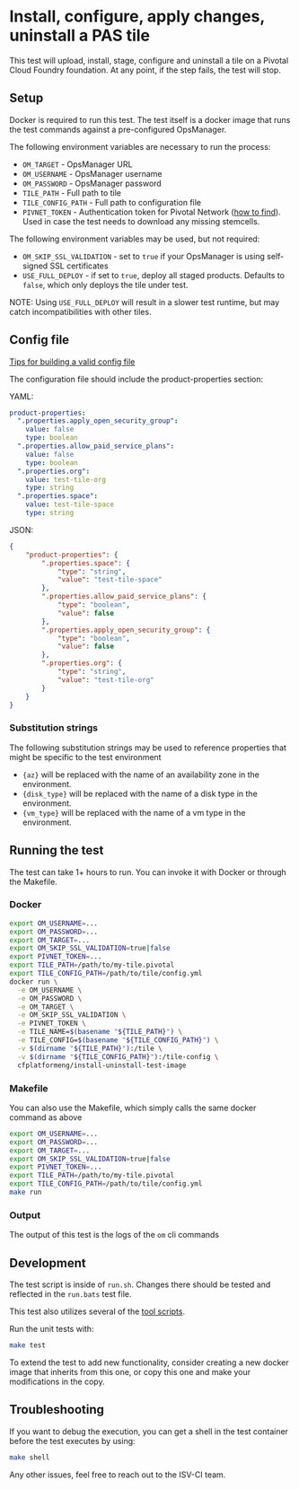# Install, configure, apply changes, uninstall a PAS tile

This test will upload, install, stage, configure and uninstall a tile on a Pivotal Cloud Foundry foundation. At any point, if the step fails, the test will stop.

## Setup

Docker is required to run this test.  The test itself is a docker image that runs the test commands against a pre-configured OpsManager.

The following environment variables are necessary to run the process:

- `OM_TARGET` - OpsManager URL
- `OM_USERNAME` - OpsManager username
- `OM_PASSWORD` - OpsManager password
- `TILE_PATH` - Full path to tile
- `TILE_CONFIG_PATH` - Full path to configuration file
- `PIVNET_TOKEN` - Authentication token for Pivotal Network ([how to find](https://network.pivotal.io/docs/api/#how-to-authenticate)). Used in case the test needs to download any missing stemcells.

The following environment variables may be used, but not required:

- `OM_SKIP_SSL_VALIDATION` - set to `true` if your OpsManager is using self-signed SSL certificates
- `USE_FULL_DEPLOY` - if set to `true`, deploy all staged products. Defaults to `false`, which only deploys the tile under test.

NOTE: Using `USE_FULL_DEPLOY` will result in a slower test runtime, but may catch incompatibilities with other tiles.

## Config file

[Tips for building a valid config file](https://github.com/cf-platform-eng/isv-ci-toolkit/blob/master/docs/creating-tile-configs.md)

The configuration file should include the product-properties section:

YAML:

```yaml
product-properties:
  ".properties.apply_open_security_group":
    value: false
    type: boolean
  ".properties.allow_paid_service_plans":
    value: false
    type: boolean
  ".properties.org":
    value: test-tile-org
    type: string
  ".properties.space":
    value: test-tile-space
    type: string
```

JSON:

```json
{
    "product-properties": {
        ".properties.space": {
            "type": "string",
            "value": "test-tile-space"
        },
        ".properties.allow_paid_service_plans": {
            "type": "boolean",
            "value": false
        },
        ".properties.apply_open_security_group": {
            "type": "boolean",
            "value": false
        },
        ".properties.org": {
            "type": "string",
            "value": "test-tile-org"
        }
    }
}
```

### Substitution strings

The following substitution strings may be used to reference properties that might be specific to the test environment

- `{az}` will be replaced with the name of an availability zone in the environment.
- `{disk_type}` will be replaced with the name of a disk type in the environment.
- `{vm_type}` will be replaced with the name of a vm type in the environment.

## Running the test

The test can take 1+ hours to run. You can invoke it with Docker or through the Makefile.

### Docker

```bash
export OM_USERNAME=...
export OM_PASSWORD=...
export OM_TARGET=...
export OM_SKIP_SSL_VALIDATION=true|false
export PIVNET_TOKEN=...
export TILE_PATH=/path/to/my-tile.pivotal
export TILE_CONFIG_PATH=/path/to/tile/config.yml
docker run \
  -e OM_USERNAME \
  -e OM_PASSWORD \
  -e OM_TARGET \
  -e OM_SKIP_SSL_VALIDATION \
  -e PIVNET_TOKEN \
  -e TILE_NAME=$(basename "${TILE_PATH}") \
  -e TILE_CONFIG=$(basename "${TILE_CONFIG_PATH}") \
  -v $(dirname "${TILE_PATH}"):/tile \
  -v $(dirname "${TILE_CONFIG_PATH}"):/tile-config \
  cfplatformeng/install-uninstall-test-image
```

### Makefile

You can also use the Makefile, which simply calls the same docker command as above

```bash
export OM_USERNAME=...
export OM_PASSWORD=...
export OM_TARGET=...
export OM_SKIP_SSL_VALIDATION=true|false
export PIVNET_TOKEN=...
export TILE_PATH=/path/to/my-tile.pivotal
export TILE_CONFIG_PATH=/path/to/tile/config.yml
make run
```

### Output

The output of this test is the logs of the `om` cli commands

## Development

The test script is inside of `run.sh`.  Changes there should be tested and reflected in the `run.bats` test file.

This test also utilizes several of the [tool scripts](https://github.com/cf-platform-eng/isv-ci-toolkit/tree/master/tools).

Run the unit tests with:

```bash
make test
```

To extend the test to add new functionality, consider creating a new docker image that inherits from this one, or copy this one and make your modifications in the copy.

## Troubleshooting

If you want to debug the execution, you can get a shell in the test container before the test executes by using:

```bash
make shell
```

Any other issues, feel free to reach out to the ISV-CI team.
